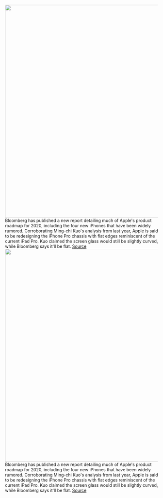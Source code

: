 <img src='https://cdn.vox-cdn.com/thumbor/e7HDfHyFVCTfIJDbbgCEeIZjK1Y=/0x0:2040x1360/1200x800/filters:focal(857x517:1183x843)/cdn.vox-cdn.com/uploads/chorus_image/image/66643353/akrales_190913_3666_0391.0.jpg' width='700px' /><br/>
Bloomberg has published a new report detailing much of Apple's product roadmap for 2020, including the four new iPhones that have been widely rumored. Corroborating Ming-chi Kuo's analysis from last year, Apple is said to be redesigning the iPhone Pro chassis with flat edges reminiscent of the current iPad Pro. Kuo claimed the screen glass would still be slightly curved, while Bloomberg says it'll be flat.
<a href='https://www.theverge.com/2020/4/13/21218806/apple-iphone-12-2020-redesign-notch-cameras-specs'> Source <a/><img src='https://cdn.vox-cdn.com/thumbor/e7HDfHyFVCTfIJDbbgCEeIZjK1Y=/0x0:2040x1360/1200x800/filters:focal(857x517:1183x843)/cdn.vox-cdn.com/uploads/chorus_image/image/66643353/akrales_190913_3666_0391.0.jpg' width='700px' /><br/>
Bloomberg has published a new report detailing much of Apple's product roadmap for 2020, including the four new iPhones that have been widely rumored. Corroborating Ming-chi Kuo's analysis from last year, Apple is said to be redesigning the iPhone Pro chassis with flat edges reminiscent of the current iPad Pro. Kuo claimed the screen glass would still be slightly curved, while Bloomberg says it'll be flat.
<a href='https://www.theverge.com/2020/4/13/21218806/apple-iphone-12-2020-redesign-notch-cameras-specs'> Source <a/>